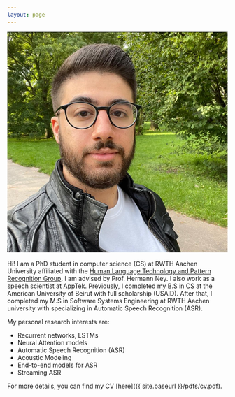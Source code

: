 ```yaml
---
layout: page
---
```


![profile-image](/images/profile/profile_image4.jpeg)

Hi! I am a PhD student in computer science (CS) at RWTH Aachen University affiliated
with the [Human Language Technology and Pattern Recognition Group](https://www-i6.informatik.rwth-aachen.de/).
I am advised by Prof. Hermann Ney.
I also work as a speech scientist at [AppTek](https://www.apptek.ai/).
Previously, I completed my B.S in CS at the American University of Beirut
with full scholarship (USAID).
After that, I completed my M.S in Software Systems Engineering at
RWTH Aachen university with specializing in Automatic Speech Recognition (ASR).

My personal research interests are:
- Recurrent networks, LSTMs
- Neural Attention models
- Automatic Speech Recognition (ASR)
- Acoustic Modeling
- End-to-end models for ASR
- Streaming ASR

For more details, you can find my CV [here]({{ site.baseurl }}/pdfs/cv.pdf).
